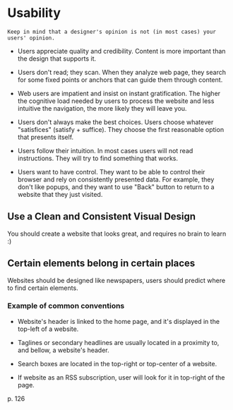# Usability 

```
Keep in mind that a designer's opinion is not (in most cases) your users' opinion.
```

* Users appreciate quality and credibility. Content is more important than the design that supports it. 

* Users don't read; they scan. When they analyze web page, they search for some fixed points or anchors that can guide them through content.

* Web users are impatient and insist on instant gratification. The higher the cognitive load needed by users to process the website and less intuitive the navigation, the more likely they will leave you. 

* Users don't always make the best choices. Users choose whatever "satisfices" (satisfy + suffice). They choose the first reasonable option that presents itself. 

* Users follow their intuition. In most cases users will not read instructions. They will try to find something that works. 

* Users want to have control. They want to be able to control their browser and rely on consistently presented data. For example, they don't like popups, and they want to use "Back" button to return to a website that they just visited. 

## Use a Clean and Consistent Visual Design

You should create a website that looks great, and requires no brain to learn :)

## Certain elements belong in certain places

Websites should be designed like newspapers, users should predict where to find certain elements. 

### Example of common conventions

* Website's header is linked to the home page, and it's displayed in the top-left of a website. 

* Taglines or secondary headlines are usually located in a proximity to, and bellow, a website's header.

* Search boxes are located in the top-right or top-center of a website.

* If website as an RSS subscription, user will look for it in top-right of the page.

p. 126
